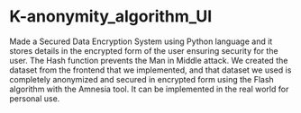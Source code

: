 # K-anonymity_algorithm_UI
Made a Secured Data Encryption System using Python language and it stores details in the encrypted form of the user ensuring security for the user. The Hash function prevents the Man in Middle attack. We created the dataset from the frontend that we implemented, and that dataset we used is completely anonymized and secured in encrypted form using the Flash algorithm with the Amnesia tool. It can be implemented in the real world for personal use.
